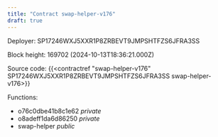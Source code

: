 ```yaml
---
title: "Contract swap-helper-v176"
draft: true
---
```

Deployer: SP17246WXJ5XXR1P8ZRBEVT9JMPSHTFZS6JFRA3SS


 



Block height: 169702 (2024-10-13T18:36:21.000Z)

Source code: {{<contractref "swap-helper-v176" SP17246WXJ5XXR1P8ZRBEVT9JMPSHTFZS6JFRA3SS swap-helper-v176>}}

Functions:

* o76c0dbe41b8c1e62 _private_
* o8adeff1da6d86250 _private_
* swap-helper _public_
